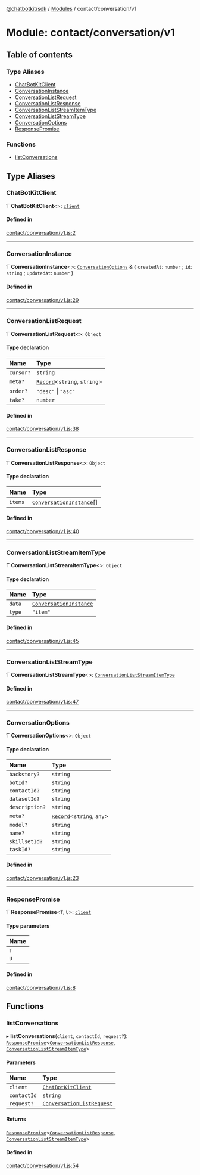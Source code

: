 [@chatbotkit/sdk](../README.md) / [Modules](../modules.md) / contact/conversation/v1

# Module: contact/conversation/v1

## Table of contents

### Type Aliases

- [ChatBotKitClient](contact_conversation_v1.md#chatbotkitclient)
- [ConversationInstance](contact_conversation_v1.md#conversationinstance)
- [ConversationListRequest](contact_conversation_v1.md#conversationlistrequest)
- [ConversationListResponse](contact_conversation_v1.md#conversationlistresponse)
- [ConversationListStreamItemType](contact_conversation_v1.md#conversationliststreamitemtype)
- [ConversationListStreamType](contact_conversation_v1.md#conversationliststreamtype)
- [ConversationOptions](contact_conversation_v1.md#conversationoptions)
- [ResponsePromise](contact_conversation_v1.md#responsepromise)

### Functions

- [listConversations](contact_conversation_v1.md#listconversations)

## Type Aliases

### ChatBotKitClient

Ƭ **ChatBotKitClient**\<\>: [`client`](client.md)

#### Defined in

[contact/conversation/v1.js:2](https://github.com/chatbotkit/node-sdk/blob/main/packages/sdk/src/contact/conversation/v1.js#L2)

___

### ConversationInstance

Ƭ **ConversationInstance**\<\>: [`ConversationOptions`](contact_conversation_v1.md#conversationoptions) & \{ `createdAt`: `number` ; `id`: `string` ; `updatedAt`: `number`  }

#### Defined in

[contact/conversation/v1.js:29](https://github.com/chatbotkit/node-sdk/blob/main/packages/sdk/src/contact/conversation/v1.js#L29)

___

### ConversationListRequest

Ƭ **ConversationListRequest**\<\>: `Object`

#### Type declaration

| Name | Type |
| :------ | :------ |
| `cursor?` | `string` |
| `meta?` | [`Record`]( https://www.typescriptlang.org/docs/handbook/utility-types.html#recordkeys-type )\<`string`, `string`\> |
| `order?` | ``"desc"`` \| ``"asc"`` |
| `take?` | `number` |

#### Defined in

[contact/conversation/v1.js:38](https://github.com/chatbotkit/node-sdk/blob/main/packages/sdk/src/contact/conversation/v1.js#L38)

___

### ConversationListResponse

Ƭ **ConversationListResponse**\<\>: `Object`

#### Type declaration

| Name | Type |
| :------ | :------ |
| `items` | [`ConversationInstance`](contact_conversation_v1.md#conversationinstance)[] |

#### Defined in

[contact/conversation/v1.js:40](https://github.com/chatbotkit/node-sdk/blob/main/packages/sdk/src/contact/conversation/v1.js#L40)

___

### ConversationListStreamItemType

Ƭ **ConversationListStreamItemType**\<\>: `Object`

#### Type declaration

| Name | Type |
| :------ | :------ |
| `data` | [`ConversationInstance`](contact_conversation_v1.md#conversationinstance) |
| `type` | ``"item"`` |

#### Defined in

[contact/conversation/v1.js:45](https://github.com/chatbotkit/node-sdk/blob/main/packages/sdk/src/contact/conversation/v1.js#L45)

___

### ConversationListStreamType

Ƭ **ConversationListStreamType**\<\>: [`ConversationListStreamItemType`](contact_conversation_v1.md#conversationliststreamitemtype)

#### Defined in

[contact/conversation/v1.js:47](https://github.com/chatbotkit/node-sdk/blob/main/packages/sdk/src/contact/conversation/v1.js#L47)

___

### ConversationOptions

Ƭ **ConversationOptions**\<\>: `Object`

#### Type declaration

| Name | Type |
| :------ | :------ |
| `backstory?` | `string` |
| `botId?` | `string` |
| `contactId?` | `string` |
| `datasetId?` | `string` |
| `description?` | `string` |
| `meta?` | [`Record`]( https://www.typescriptlang.org/docs/handbook/utility-types.html#recordkeys-type )\<`string`, `any`\> |
| `model?` | `string` |
| `name?` | `string` |
| `skillsetId?` | `string` |
| `taskId?` | `string` |

#### Defined in

[contact/conversation/v1.js:23](https://github.com/chatbotkit/node-sdk/blob/main/packages/sdk/src/contact/conversation/v1.js#L23)

___

### ResponsePromise

Ƭ **ResponsePromise**\<`T`, `U`\>: [`client`](client.md)

#### Type parameters

| Name |
| :------ |
| `T` |
| `U` |

#### Defined in

[contact/conversation/v1.js:8](https://github.com/chatbotkit/node-sdk/blob/main/packages/sdk/src/contact/conversation/v1.js#L8)

## Functions

### listConversations

▸ **listConversations**(`client`, `contactId`, `request?`): [`ResponsePromise`](../classes/client.ResponsePromise.md)\<[`ConversationListResponse`](contact_conversation_v1.md#conversationlistresponse), [`ConversationListStreamItemType`](contact_conversation_v1.md#conversationliststreamitemtype)\>

#### Parameters

| Name | Type |
| :------ | :------ |
| `client` | [`ChatBotKitClient`](../classes/client.ChatBotKitClient.md) |
| `contactId` | `string` |
| `request?` | [`ConversationListRequest`](contact_conversation_v1.md#conversationlistrequest) |

#### Returns

[`ResponsePromise`](../classes/client.ResponsePromise.md)\<[`ConversationListResponse`](contact_conversation_v1.md#conversationlistresponse), [`ConversationListStreamItemType`](contact_conversation_v1.md#conversationliststreamitemtype)\>

#### Defined in

[contact/conversation/v1.js:54](https://github.com/chatbotkit/node-sdk/blob/main/packages/sdk/src/contact/conversation/v1.js#L54)
